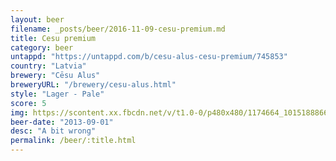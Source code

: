 ```yaml
---
layout: beer
filename: _posts/beer/2016-11-09-cesu-premium.md
title: Cesu premium
category: beer
untappd: "https://untappd.com/b/cesu-alus-cesu-premium/745853"
country: "Latvia"
brewery: "Cēsu Alus"
breweryURL: "/brewery/cesu-alus.html"
style: "Lager - Pale"
score: 5
img: https://scontent.xx.fbcdn.net/v/t1.0-0/p480x480/1174664_10151888665988745_1905015784_n.jpg?_nc_cat=0&oh=dca914c3ef54505ba12491ab958e1e7f&oe=5B81CF02
beer-date: "2013-09-01"
desc: "A bit wrong"
permalink: /beer/:title.html
---
```

